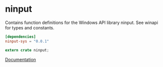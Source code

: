 # ninput #
Contains function definitions for the Windows API library ninput. See winapi for types and constants.

```toml
[dependencies]
ninput-sys = "0.0.1"
```

```rust
extern crate ninput;
```

[Documentation](https://retep998.github.io/doc/winapi/ninput/)
